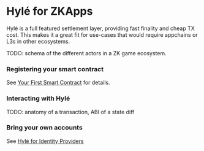 # Hylé for ZKApps

Hylé is a full featured settlement layer, providing fast finality and cheap TX cost. This makes it a great fit for use-cases that would require appchains or L3s in other ecosystems.

TODO: schema of the different actors in a ZK game ecosystem.

### Registering your smart contract

See [Your First Smart Contract](your-first-smart-contract.md) for details.

### Interacting with Hylé

TODO: anatomy of a transaction, ABI of a state diff

### Bring your own accounts

See [Hylé for Identity Providers](for-identity-providers.md)
